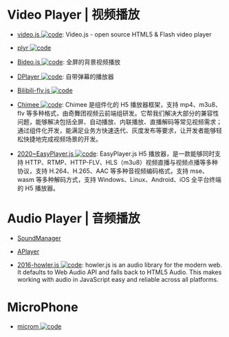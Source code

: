 # Video Player | 视频播放

- [video.js ![code](https://ng-tech.icu/assets/code.svg)](https://github.com/videojs/video.js): Video.js - open source HTML5 & Flash video player

- [plyr ![code](https://ng-tech.icu/assets/code.svg)](https://github.com/Selz/plyr)

- [Bideo.js ![code](https://ng-tech.icu/assets/code.svg)](https://rishabhp.github.io/bideo.js/): 全屏的背景视频播放

- [DPlayer ![code](https://ng-tech.icu/assets/code.svg)](https://github.com/DIYgod/DPlayer): 自带弹幕的播放器

- [Bilibili-flv.js ![code](https://ng-tech.icu/assets/code.svg)](https://github.com/Bilibili/flv.js)

- [Chimee ![code](https://ng-tech.icu/assets/code.svg)](http://chimee.org/): Chimee 是组件化的 H5 播放器框架，支持 mp4、m3u8、flv 等多种格式，由奇舞团视频云前端组研发。它帮我们解决大部分的兼容性问题，能够解决包括全屏、自动播放、内联播放、直播解码等常见视频需求；通过组件化开发，能满足业务方快速迭代、灰度发布等要求，让开发者能够轻松快捷地完成视频场景的开发。

- [2020~EasyPlayer.js ![code](https://ng-tech.icu/assets/code.svg)](https://www.npmjs.com/package/@easydarwin/easywasmplayer): EasyPlayer.js H5 播放器，是一款能够同时支持 HTTP、RTMP、HTTP-FLV、HLS（m3u8）视频直播与视频点播等多种协议，支持 H.264、H.265、AAC 等多种音视频编码格式，支持 mse、wasm 等多种解码方式，支持 Windows、Linux、Android、iOS 全平台终端的 H5 播放器。

# Audio Player | 音频播放

- [SoundManager](http://www.schillmania.com/projects/soundmanager2/demo/template/)

- [APlayer](https://github.com/DIYgod/APlayer)

- [2016-howler.js ![code](https://ng-tech.icu/assets/code.svg)](https://github.com/goldfire/howler.js): howler.js is an audio library for the modern web. It defaults to Web Audio API and falls back to HTML5 Audio. This makes working with audio in JavaScript easy and reliable across all platforms.

# MicroPhone

- [microm ![code](https://ng-tech.icu/assets/code.svg)](https://github.com/zzarcon/microm)
